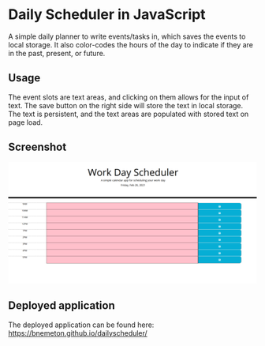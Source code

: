 # Daily Scheduler in JavaScript
A simple daily planner to write events/tasks in, which saves the events to local storage. It also color-codes the hours of the day to indicate if they are in the past, present, or future.

## Usage
The event slots are text areas, and clicking on them allows for the input of text. The save button on the right side will store the text in local storage. The text is persistent, and the text areas are populated with stored text on page load.

## Screenshot
![A screenshot of the scheduler](assets/screencap.png)

## Deployed application
The deployed application can be found here: https://bnemeton.github.io/dailyscheduler/